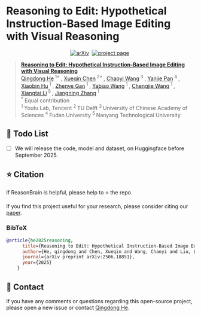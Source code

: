 # Reasoning to Edit: Hypothetical Instruction-Based Image Editing with Visual Reasoning


<div align="center">
  
[![arXiv](https://img.shields.io/badge/arXiv%20paper-2502.11079-b31b1b.svg)](https://arxiv.org/abs/2507.01908)&nbsp;
[![project page](https://img.shields.io/badge/Project_page-More_visualizations-green)](https://)&nbsp;
</div>

> [**Reasoning to Edit: Hypothetical Instruction-Based Image Editing with Visual Reasoning**](https://arxiv.org/abs/2502.11079)<br>
> [Qingdong He](https://scholar.google.com/citations?user=gUJWww0AAAAJ&hl=zh-CN)<sup> 1* </sup>, [Xueqin Chen](https://scholar.google.com/citations?user=6F-iHFsAAAAJ&hl=zh-CN)<sup> 2* </sup>, [Chaoyi Wang](https://orcid.org/0000-0003-0164-1953)<sup> 3 </sup>, [Yanjie Pan](https://github.com/chfyfr)<sup> 4 </sup>, [Xiaobin Hu](https://scholar.google.com/citations?user=3lMuodUAAAAJ&hl=th)<sup> 1 </sup>, [Zhenye Gan](https://scholar.google.com/citations?user=fa4NkScAAAAJ)<sup> 1 </sup>, [Yabiao Wang](https://scholar.google.com/citations?user=xiK4nFUAAAAJ&hl=zh-CN)<sup> 1 </sup>, [Chengjie Wang](https://scholar.google.com/citations?user=fqte5H4AAAAJ&hl=zh-CN)<sup> 1 </sup>, [Xiangtai Li](https://scholar.google.com/citations?user=FL3ReD0AAAAJ&hl=zh-CN)<sup> 5 </sup>, [Jiangning Zhang](https://scholar.google.com.hk/citations?user=2hA4X9wAAAAJ&hl=zh-CN)<sup> 1 </sup>
> <br><sup> * </sup>Equal contribution
> <br><sup> 1 </sup> Youtu Lab, Tencent <sup> 2 </sup> TU Delft <sup> 3 </sup> University of Chinese Academy of Sciences <sup> 4 </sup> Fudan University <sup> 5 </sup> Nanyang Technological University<br> 


<!-- # Phantom-Data
Phantom-Data: Towards a General Subject-Consistent Video Generation Dataset -->
## 📑 Todo List
- [ ] We will release the code, model and dataset, on Huggingface before September 2025.



## ⭐ Citation

If ReasonBrain is helpful, please help to ⭐ the repo.

If you find this project useful for your research, please consider citing our [paper](https://arxiv.org/abs/2507.01908).

### BibTeX
```bibtex
@article{he2025reasoning,
      title={Reasoning to Edit: Hypothetical Instruction-Based Image Editing with Visual Reasoning},
      author={He, qingdong and Chen, Xueqin and Wang, Chaoyi and Liu, Lijie and Liu, Mingcong and Zhang, Yi and Li, Gen and Li, Xinghui and Zhou, Siyu and He, Qian and Wu, Xinglong},
      journal={arXiv preprint arXiv:2506.18851},
      year={2025}
    }
```

## 📧 Contact
If you have any comments or questions regarding this open-source project, please open a new issue or contact [Qingdong He](yingcaihe@tencent.com).
